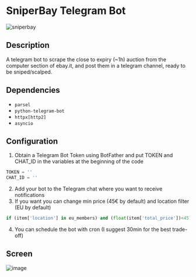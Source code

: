# SniperBay Telegram Bot
![sniperbay](https://github.com/user-attachments/assets/17e6d2b5-b6a2-401e-9d45-b7403cc1ab86)


## Description

A telegram bot to scrape the close to expiry (~1h) auction from the computer section of ebay.it, and post them in a telegram channel, ready to be sniped/scalped.

## Dependencies

* `parsel`
* `python-telegram-bot`
* `httpx[http2]`
* `asyncio`

## Configuration

1. Obtain a Telegram Bot Token using BotFather and put TOKEN and CHAT_ID in the variables at the beginning of the code
```python
TOKEN = ''
CHAT_ID = ''
```
2. Add your bot to the Telegram chat where you want to receive notifications
3. If you want you can change min price (45€ by default) and location filter (EU by default)
```py
if (item['location'] in eu_members) and (float(item['total_price'])<45):
```
4. You can schedule the bot with cron (I suggest 30min for the best trade-off)

## Screen
![image](https://i.imgur.com/AEjcErg.png)
